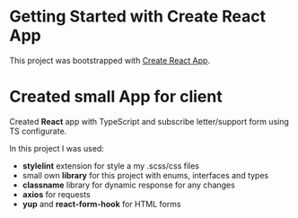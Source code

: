 # Getting Started with Create React App

This project was bootstrapped with [Create React App](https://github.com/facebook/create-react-app).

# Created small App for client 

Created **React** app with TypeScript and subscribe letter/support form using TS configurate.

In this project I was used: 

- **stylelint** extension for style a my .scss/css files
- small own **library** for this project with enums, interfaces and types
- **classname** library for dynamic response for any changes 
- **axios** for requests
- **yup** and **react-form-hook** for HTML forms
